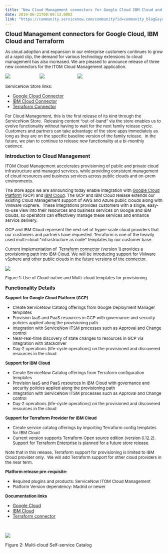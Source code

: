 ```yaml
---
title: "New Cloud Management connectors for Google Cloud IBM Cloud and Terraform in ServiceNow Store"
date: 2019-06-21T00:09:13.000Z
link: "https://community.servicenow.com/community?id=community_blog&sys_id=11da5f5bdbce37044abd5583ca96195e"
---
```

<p><span style="font-size: 14pt;"><strong>Cloud Management connectors for Google Cloud, IBM Cloud and Terraform</strong></span></p>
<p><span style="font-size: 10pt;">As cloud adoption and expansion in our enterprise customers continues to grow at a rapid clip, the demand for various technology extensions to cloud management has also increased. We are pleased to announce release of three new connectors for the ITOM Cloud Management application. </span></p>
<p><span style="font-size: 10pt;"><img style="max-width: 100%; max-height: 480px;" src="https://community.servicenow.com/dfe3531fdb4a37044abd5583ca961988.iix" />                         <img style="max-width: 100%; max-height: 480px;" src="https://community.servicenow.com/53f3135fdb4a37044abd5583ca9619c0.iix" />                            <img style="max-width: 100%; max-height: 480px;" src="https://community.servicenow.com/04949bd3db8a37044abd5583ca9619cd.iix" /></span></p>
<p><span style="font-size: 10pt;">ServiceNow Store links:</span></p>
<ul><li><a href="https://store.servicenow.com/sn_appstore_store.do#!/store/application/ace9012f5b072300f977273a41f91a8e/1.0.3?referer&#61;sn_appstore_store.do%23!%2Fstore%2Fproduct%2F084a8ff6dbb17fc0b8745e77dc96196d" rel="nofollow">Google Cloud Connector</a></li><li><a href="https://store.servicenow.com/sn_appstore_store.do#!/store/product/084a8ff6dbb17fc0b8745e77dc96196d" rel="nofollow">IBM Cloud Connector</a></li><li><a href="https://store.servicenow.com/sn_appstore_store.do#!/store/application/9b04ffc20b1323002530a387b6673a1d/1.0.3?referer&#61;sn_appstore_store.do%23!%2Fstore%2Fproduct%2F084a8ff6dbb17fc0b8745e77dc96196d" rel="nofollow">Terraform Connector</a></li></ul>
<p><span style="font-size: 10pt;">For Cloud Management, this is the first release of its kind through the ServiceNow Store.  Releasing content “out-of-band” via the store enables us to evolve functionality without having to wait for the next family release cycle.  Customers and partners can take advantage of the store apps immediately as long as they are on the specific baseline version of the family release.  In the future, we plan to continue to release new functionality at a bi-monthly cadence.</span></p>
<p><span style="font-size: 12pt;"><strong>Introduction to Cloud Management </strong></span></p>
<p><span style="font-size: 10pt;">ITOM Cloud Management accelerates provisioning of public and private cloud infrastructure and managed services, while providing consistent management of cloud resources and business services across public clouds and on-prem environments. </span></p>
<p><span style="font-size: 10pt;">The store apps we are announcing today enable integration with <a href="https://cloud.google.com" rel="nofollow">Google Cloud Platform</a> (GCP) and <a href="https://www.ibm.com/cloud" rel="nofollow">IBM Cloud</a>. The GCP and IBM Cloud release extends our existing Cloud Management support of AWS and Azure public clouds along with VMware vSphere.  These integrations provides customers with a single, easy-to-use view into their resources and business services on Google and IBM clouds, so operators can effectively manage these services and enhance service delivery. </span></p>
<p><span style="font-size: 10pt;">GCP and IBM Cloud represent the next set of hyper-scale cloud providers that our customers and partners have requested. Terraform is one of the heavily used multi-cloud &#34;infrastructure as code&#34; templates by our customer base. </span></p>
<p><span style="font-size: 10pt;">Current implementation of  <a href="https://www.terraform.io/" rel="nofollow">Terraform connector</a> (version 1) provides a provisioning path into IBM Cloud. We will be introducing support for VMware vSphere and other public clouds in the future versions of the connector.</span></p>
<p><span style="font-size: 10pt;"><img style="max-width: 100%; max-height: 480px;" src="https://community.servicenow.com/f3f8d35fdb4e37044abd5583ca961929.iix" /></span></p>
<p><span style="font-size: 10pt;">Figure 1: Use of Cloud-native and Multi-cloud templates for provisioning</span></p>
<p><strong><span style="font-size: 12pt;">Functionality Details</span></strong></p>
<p><strong><span style="font-size: 10pt;">Support for Google Cloud Platform (GCP)</span></strong></p>
<ul><li><span style="font-size: 10pt;">Create ServiceNow Catalog offerings from Google Deployment Manager templates</span></li><li><span style="font-size: 10pt;">Provision IaaS and PaaS resources in GCP with governance and security policies applied along the provisioning path</span></li><li><span style="font-size: 10pt;">Integration with ServiceNow ITSM processes such as Approval and Change control</span></li><li><span style="font-size: 10pt;">Near-real-time discovery of state changes to resources in GCP via integration with Stackdriver</span></li><li><span style="font-size: 10pt;">Day-2 operations (life-cycle operations) on the provisioned and discovered resources in the cloud</span></li></ul>
<p><strong><span style="font-size: 10pt;">Support for IBM Cloud</span></strong></p>
<ul><li><span style="font-size: 10pt;">Create ServiceNow Catalog offerings from Terraform configuration templates</span></li><li><span style="font-size: 10pt;">Provision IaaS and PaaS resources in IBM Cloud with governance and security policies applied along the provisioning path</span></li><li><span style="font-size: 10pt;">Integration with ServiceNow ITSM processes such as Approval and Change control</span></li><li><span style="font-size: 10pt;">Day-2 operations (life-cycle operations) on the provisioned and discovered resources in the cloud</span></li></ul>
<p><strong><span style="font-size: 10pt;">Support for Terraform Provider for IBM Cloud</span></strong></p>
<ul><li><span style="font-size: 10pt;">Create service catalog offerings by importing Terraform config templates for IBM Cloud</span></li><li><span style="font-size: 10pt;">Current version supports Terraform Open source edition (version 0.12.2). Support for Terraform Enterprise is planned for a future store release.</span></li></ul>
<p><span style="font-size: 10pt;">Note that in this release, Terraform support for provisioning is limited to IBM Cloud provider only.  We will add Terraform support for other cloud providers in the near term.</span></p>
<p><strong><span style="font-size: 10pt;">Platform release pre-requisite: </span></strong></p>
<ul><li><span style="font-size: 10pt;">Required plugins and products: ServiceNow ITOM Cloud Management </span></li><li><span style="font-size: 10pt;">Platform Version dependency: Madrid or newer </span></li></ul>
<p><strong><span style="font-size: 10pt;">Documentation links </span></strong></p>
<ul><li><a href="https://docs.servicenow.com/bundle/madrid-it-operations-management/page/product/cloud-management-v2-setup/concept/cloud-mgt-gcp-setup-day-1.html" rel="nofollow">Google Cloud</a></li><li><a href="https://docs.servicenow.com/bundle/madrid-it-operations-management/page/product/cloud-management-v2-setup/concept/cloud-mgt-ibm-setup-day-1.html" rel="nofollow">IBM Cloud</a></li><li><a href="https://docs.servicenow.com/bundle/madrid-it-operations-management/page/product/cloud-management-v2/task/catalog-item-terraform-template.html" rel="nofollow">Terraform connector</a></li></ul>
<p> </p>
<p><img style="max-width: 100%; max-height: 480px;" src="https://community.servicenow.com/eddb5bd7db0277044abd5583ca961938.iix" /></p>
<p>Figure 2: Multi-cloud Self-service Catalog</p>
<p> </p>